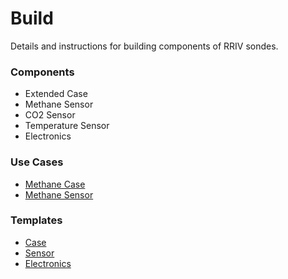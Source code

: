 # Build

Details and instructions for building components of RRIV sondes.

### Components

* Extended Case
* Methane Sensor
* CO2 Sensor
* Temperature Sensor
* Electronics

### Use Cases

* [Methane Case](methane_case.md)
* [Methane Sensor](methane_sensor.md)

### Templates

* [Case](template_case.md)
* [Sensor](template_sensor.md)
* [Electronics](electronics_sensor.md)
